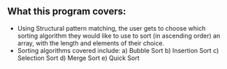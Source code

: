 What this program covers:
-------------------------

- Using Structural pattern matching, the user gets to choose which sorting algorithm they would like to use to sort (in ascending order) an array, with the length and elements of their choice.
- Sorting algorithms covered include:
    a) Bubble Sort
    b) Insertion Sort
    c) Selection Sort
    d) Merge Sort
    e) Quick Sort